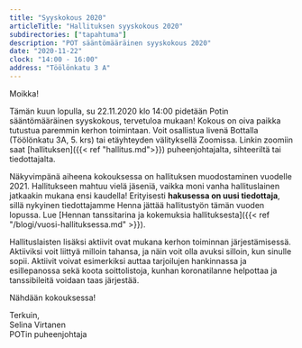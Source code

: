 ```yaml
---
title: "Syyskokous 2020"
articleTitle: "Hallituksen syyskokous 2020"
subdirectories: ["tapahtuma"]
description: "POT sääntömääräinen syyskokous 2020"
date: "2020-11-22"
clock: "14:00 - 16:00"
address: "Töölönkatu 3 A"
---
```


Moikka!

Tämän kuun lopulla, su 22.11.2020 klo 14:00 pidetään Potin sääntömääräinen syyskokous, tervetuloa mukaan! Kokous on oiva paikka tutustua paremmin kerhon toimintaan. Voit osallistua livenä Bottalla (Töölönkatu 3A, 5. krs) tai etäyhteyden välityksellä Zoomissa. Linkin zoomiin saat [hallituksen]({{< ref "hallitus.md">}}) puheenjohtajalta, sihteeriltä tai tiedottajalta.

Näkyvimpänä aiheena kokouksessa on hallituksen muodostaminen vuodelle 2021. Hallitukseen mahtuu vielä jäseniä, vaikka moni vanha hallituslainen jatkaakin mukana ensi kaudella! Erityisesti **hakusessa on uusi tiedottaja**, sillä nykyinen tiedottajamme Henna jättää hallitustyön tämän vuoden lopussa. Lue [Hennan tanssitarina ja kokemuksia hallituksesta]({{< ref "/blogi/vuosi-hallituksessa.md" >}}).

Hallituslaisten lisäksi aktiivit ovat mukana kerhon toiminnan järjestämisessä. Aktiiviksi voit liittyä milloin tahansa, ja näin voit olla avuksi silloin, kun sinulle sopii. Aktiivit voivat esimerkiksi auttaa tarjoilujen hankinnassa ja esillepanossa sekä koota soittolistoja, kunhan koronatilanne helpottaa ja tanssibileitä voidaan taas järjestää. 

Nähdään kokouksessa!

Terkuin,  
Selina Virtanen  
POTin puheenjohtaja  

